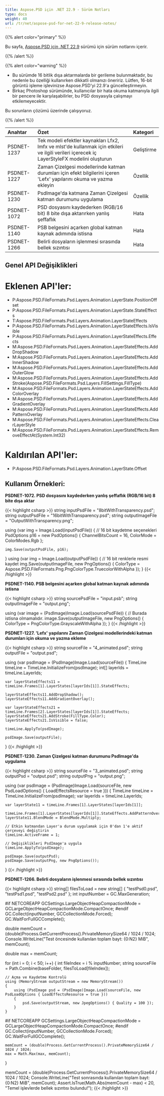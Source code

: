 ```yaml
---
title: Aspose.PSD için .NET 22.9 - Sürüm Notları
type: docs
weight: 40
url: /tr/net/aspose-psd-for-net-22-9-release-notes/
---
```


{{% alert color="primary" %}}

Bu sayfa, [Aspose.PSD için .NET 22.9](https://www.nuget.org/packages/Aspose.PSD/) sürümü için sürüm notlarını içerir.

{{% /alert %}}

{{% alert color="warning" %}}

- Bu sürümde 16 bitlik dışa aktarmalarda bir gerileme bulunmaktadır, bu nedenle bu özelliği kullanırken dikkatli olmanızı öneririz.
Lütfen, 16-bit görüntü işleme işlevinizse Aspose.PSD'yi 22.9'a güncelleştirmeyin.
- Birkaç Photoshop sürümünde, kullanıcılar bir hata okuma katmanıyla ilgili bir pencere ile karşılaşabilirler, bu PSD dosyasıyla çalışmayı etkilemeyecektir.

Bu sorunların çözümü üzerinde çalışıyoruz.

{{% /alert %}}

|**Anahtar**|**Özet**|**Kategori**|
| :- | :- | :- |
|PSDNET-1237|Tek modeli efektler kaynakları Lfx2, lmfx ve mlst'de kullanmak için etkileri ve ilgili verileri içerecek iç LayerStyleFX modelini oluşturun|Geliştirme|
|PSDNET-1227|Zaman Çizelgesi modellerinde katman durumları için efekt bilgilerini içeren 'Lefx' yapılarını okuma ve yazma ekleyin|Özellik|
|PSDNET-1230|PsdImage'da katmana Zaman Çizelgesi katman durumunu uygulama|Özellik|
|PSDNET-1072|PSD dosyasını kaydederken (RGB/16 bit) 8 bite dışa aktarırken yanlış şeffaflık|Hata|
|PSDNET-1140|PSB belgesini açarken global katman kaynak adımında istisna|Hata|
|PSDNET-1266|Belirli dosyaların işlenmesi sırasında bellek sızıntısı|Hata|


## **Genel API Değişiklikleri**
# **Eklenen API'ler:**
- P:Aspose.PSD.FileFormats.Psd.Layers.Animation.LayerState.PositionOffset
- P:Aspose.PSD.FileFormats.Psd.Layers.Animation.LayerState.StateEffects
- T:Aspose.PSD.FileFormats.Psd.Layers.Animation.LayerStateEffects
- P:Aspose.PSD.FileFormats.Psd.Layers.Animation.LayerStateEffects.IsVisible
- P:Aspose.PSD.FileFormats.Psd.Layers.Animation.LayerStateEffects.Effects
- M:Aspose.PSD.FileFormats.Psd.Layers.Animation.LayerStateEffects.AddDropShadow
- M:Aspose.PSD.FileFormats.Psd.Layers.Animation.LayerStateEffects.AddInnerShadow
- M:Aspose.PSD.FileFormats.Psd.Layers.Animation.LayerStateEffects.AddOuterGlow
- M:Aspose.PSD.FileFormats.Psd.Layers.Animation.LayerStateEffects.AddStroke(Aspose.PSD.FileFormats.Psd.Layers.FillSettings.FillType)
- M:Aspose.PSD.FileFormats.Psd.Layers.Animation.LayerStateEffects.AddColorOverlay
- M:Aspose.PSD.FileFormats.Psd.Layers.Animation.LayerStateEffects.AddGradientOverlay
- M:Aspose.PSD.FileFormats.Psd.Layers.Animation.LayerStateEffects.AddPatternOverlay
- M:Aspose.PSD.FileFormats.Psd.Layers.Animation.LayerStateEffects.ClearLayerStyle
- M:Aspose.PSD.FileFormats.Psd.Layers.Animation.LayerStateEffects.RemoveEffectAt(System.Int32)


# **Kaldırılan API'ler:**
- P:Aspose.PSD.FileFormats.Psd.Layers.Animation.LayerState.Offset


## **Kullanım Örnekleri:**

**PSDNET-1072. PSD dosyasını kaydederken yanlış şeffaflık (RGB/16 bit) 8 bite dışa aktar**

{{< highlight csharp >}}
string inputPsdFile    = "8bitWithTransparency.psd";
string outputPsdFile   = "16bitWithTransparency.psd";
string outputImageFile = "OutputWithTransparency.png";

using (var img = Image.Load(inputPsdFile))
{
    // 16 bit kaydetme seçenekleri
    PsdOptions p16 = new PsdOptions() { ChannelBitsCount = 16, ColorMode = ColorModes.Rgb };

    img.Save(outputPsdFile, p16);
}
using (var img = Image.Load(outputPsdFile))
{
    // 16 bit renklerle resmi kaydet
    img.Save(outputImageFile, new PngOptions() { ColorType = Aspose.PSD.FileFormats.Png.PngColorType.TruecolorWithAlpha });
}
{{< /highlight >}}

**PSDNET-1140. PSB belgesini açarken global katman kaynak adımında istisna**

{{< highlight csharp >}}
string sourcePsdFile = "input.psb";
string outputImageFile = "output.png";

using (var image = (PsdImage)Image.Load(sourcePsdFile))
{
    // Burada istisna olmamalıdır.
    image.Save(outputImageFile, new PngOptions() { ColorType = PngColorType.GrayscaleWithAlpha });
}
{{< /highlight >}}

**PSDNET-1227. 'Lefx' yapılarını Zaman Çizelgesi modellerindeki katman durumları için okuma ve yazma ekleme**

{{< highlight csharp >}}
string sourceFile = "4_animated.psd";
string outputFile = "output.psd";

using (var psdImage = (PsdImage)Image.Load(sourceFile))
{
    TimeLine timeLine = TimeLine.InitializeFrom(psdImage);
    int[] layerIds = timeLine.LayerIds;

    var layerStateEffects11 = timeLine.Frames[1].LayerStates[layerIds[1]].StateEffects;

    layerStateEffects11.AddDropShadow();
    layerStateEffects11.AddGradientOverlay();

    var layerStateEffects21 = timeLine.Frames[2].LayerStates[layerIds[1]].StateEffects;
    layerStateEffects21.AddStroke(FillType.Color);
    layerStateEffects21.IsVisible = false;

    timeLine.ApplyTo(psdImage);

    psdImage.Save(outputFile);
}
{{< /highlight >}}

**PSDNET-1230. Zaman Çizelgesi katman durumunu PsdImage'da uygulama**

{{< highlight csharp >}}
string sourceFile = "3_animated.psd";
string outputPsd = "output.psd";
string outputPng = "output.png";

using (var psdImage = (PsdImage)Image.Load(sourceFile, new PsdLoadOptions() { LoadEffectsResource = true }))
{
    TimeLine timeLine = TimeLine.InitializeFrom(psdImage);
    var layerIds = timeLine.LayerIds;

    var layerState11 = timeLine.Frames[1].LayerStates[layerIds[1]];

    timeLine.Frames[1].LayerStates[layerIds[1]].StateEffects.AddPatternOverlay();
    layerState11.BlendMode = BlendMode.Multiply;

    // Etkin katmandan Layer'a durum uygulamak için 0'dan 1'e aktif çerçeveyi değiştirin
    timeLine.ActiveFrame = 1;

    // Değişiklikleri PsdImage'a uygula
    timeLine.ApplyTo(psdImage);

    psdImage.Save(outputPsd);
    psdImage.Save(outputPng, new PngOptions());
}
{{< /highlight >}}

**PSDNET-1266. Belirli dosyaların işlenmesi sırasında bellek sızıntısı**

{{< highlight csharp >}}
string[] filesToLoad = new string[] { "testPsd0.psd", "testPsd1.psd", "testPsd2.psd" };
int inputNumber = GC.MaxGeneration;

#if NETCOREAPP
GCSettings.LargeObjectHeapCompactionMode = GCLargeObjectHeapCompactionMode.CompactOnce;
#endif
GC.Collect(inputNumber, GCCollectionMode.Forced);
GC.WaitForFullGCComplete();

double memCount = (double)Process.GetCurrentProcess().PrivateMemorySize64 / 1024 / 1024;
Console.WriteLine("Test öncesinde kullanılan toplam bayt: {0:N2} MiB", memCount);

double max = memCount;

for (int i = 0; i < 50; i++)
{
    int fileIndex = i % inputNumber;
    string sourceFile = Path.Combine(baseFolder, filesToLoad[fileIndex]);

    // Açma ve Kaydetme Kontrolü
    using (MemoryStream outputStream = new MemoryStream())
    {
        using (PsdImage psd = (PsdImage)Image.Load(sourceFile, new PsdLoadOptions { LoadEffectsResource = true }))
        {
            psd.Save(outputStream, new JpegOptions() { Quality = 100 });
        }
    }

#if NETCOREAPP
    GCSettings.LargeObjectHeapCompactionMode = GCLargeObjectHeapCompactionMode.CompactOnce;
#endif
    GC.Collect(inputNumber, GCCollectionMode.Forced);
    GC.WaitForFullGCComplete();

    memCount = (double)Process.GetCurrentProcess().PrivateMemorySize64 / 1024 / 1024;
    max = Math.Max(max, memCount);
}

memCount = (double)Process.GetCurrentProcess().PrivateMemorySize64 / 1024 / 1024;
Console.WriteLine("Test sonrasında kullanılan toplam bayt: {0:N2} MiB", memCount);
Assert.IsTrue(Math.Abs(memCount - max) < 20, "Temel işlevlerde bellek sızıntısı bulundu!");
{{< /highlight >}}
